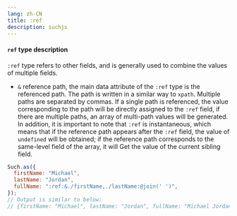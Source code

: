 ```yaml
---
lang: zh-CN
title: :ref
description: suchjs
---
```


#### `ref` type description

`:ref` type refers to other fields, and is generally used to combine the values ​​of multiple fields.

- `&` reference path, the main data attribute of the `:ref` type is the referenced path. The path is written in a similar way to `xpath`. Multiple paths are separated by commas. If a single path is referenced, the value corresponding to the path will be directly assigned to the `:ref` field, if there are multiple paths, an array of multi-path values ​​will be generated. In addition, it is important to note that `:ref` is instantaneous, which means that if the reference path appears after the `:ref` field, the value of `undefined` will be obtained; if the reference path corresponds to the same-level field of the array, it will Get the value of the current sibling field.

```javascript
Such.as({
  firstName: "Michael",
  lastName: "Jordan",
  fullName: ":ref:&./firstName,./lastName:@join(' ')",
});
// Output is similar to below:
// {firstName: "Michael", lastName: "Jordan", fullName: "Michael Jordan"}
```
